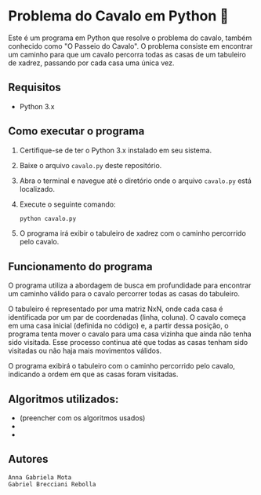 #  Problema do Cavalo em Python 🐴

Este é um programa em Python que resolve o problema do cavalo, também conhecido como "O Passeio do Cavalo". O problema consiste em encontrar um caminho para que um cavalo percorra todas as casas de um tabuleiro de xadrez, passando por cada casa uma única vez.

## Requisitos

- Python 3.x

## Como executar o programa

1. Certifique-se de ter o Python 3.x instalado em seu sistema.
2. Baixe o arquivo `cavalo.py` deste repositório.
3. Abra o terminal e navegue até o diretório onde o arquivo `cavalo.py` está localizado.
4. Execute o seguinte comando:

   ```bash
   python cavalo.py
   ```

5. O programa irá exibir o tabuleiro de xadrez com o caminho percorrido pelo cavalo.

## Funcionamento do programa

O programa utiliza a abordagem de busca em profundidade para encontrar um caminho válido para o cavalo percorrer todas as casas do tabuleiro.

O tabuleiro é representado por uma matriz NxN, onde cada casa é identificada por um par de coordenadas (linha, coluna). O cavalo começa em uma casa inicial (definida no código) e, a partir dessa posição, o programa tenta mover o cavalo para uma casa vizinha que ainda não tenha sido visitada. Esse processo continua até que todas as casas tenham sido visitadas ou não haja mais movimentos válidos.

O programa exibirá o tabuleiro com o caminho percorrido pelo cavalo, indicando a ordem em que as casas foram visitadas.

## Algoritmos utilizados:

- (preencher com os algoritmos usados)
- 
- 

## Autores 
	Anna Gabriela Mota
	Gabriel Brecciani Rebolla



